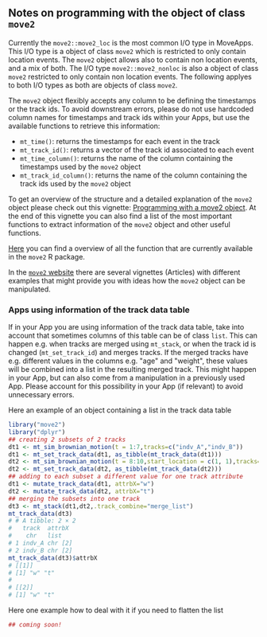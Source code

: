 ## Notes on programming with the object of class `move2`

Currently the `move2::move2_loc` is the most common I/O type in MoveApps. This I/O type is a object of class `move2` which is restricted to only contain location events. The `move2` object allows also to contain non location events, and a mix of both. The I/O type `move2::move2_nonloc` is also a object of class `move2` restricted to only contain non location events. The following applyes to both I/O types as both are objects of class `move2`.

The `move2` object flexibly accepts any column to be defining the timestamps or the track ids. To avoid downstream errors, please do not use hardcoded column names for timestamps and track ids within your Apps, but use the available functions to retrieve this information:

-   `mt_time()`: returns the timestamps for each event in the track
-   `mt_track_id()`: returns a vector of the track id associated to each event
-   `mt_time_column()`: returns the name of the column containing the timestamps used by the `move2` object
-   `mt_track_id_column()`: returns the name of the column containing the track ids used by the `move2` object

To get an overview of the structure and a detailed explanation of the `move2` object please check out this vignette: [Programming with a move2 object](https://bartk.gitlab.io/move2/articles/programming_move2_object.html). At the end of this vignette you can also find a list of the most important functions to extract information of the `move2` object and other useful functions.

[Here](https://bartk.gitlab.io/move2/reference/index.html) you can find a overview of all the function that are currently available in the `move2` R package. 

In the [`move2` website](https://bartk.gitlab.io/move2/index.html) there are several vignettes (Articles) with different examples that might provide you with ideas how the `move2` object can be manipulated.

### Apps using information of the track data table

If in your App you are using information of the track data table, take into account that sometimes columns of this table can be of class `list`. This can happen e.g. when tracks are merged using `mt_stack`, or when the track id is changed (`mt_set_track_id`) and merges tracks. If the merged tracks have e.g. different values in the columns e.g. "age" and "weight", these values will be combined into a list in the resulting merged track.
This might happen in your App, but can also come from a manipulation in a previously used App. Please account for this possibility in your App (if relevant) to avoid unnecessary errors.

Here an example of an object containing a list in the track data table
``` r
library("move2")
library("dplyr")
## creating 2 subsets of 2 tracks
dt1 <- mt_sim_brownian_motion(t = 1:7,tracks=c("indv_A","indv_B"))
dt1 <- mt_set_track_data(dt1, as_tibble(mt_track_data(dt1)))
dt2 <- mt_sim_brownian_motion(t = 8:10,start_location = c(1, 1),tracks=c("indv_A","indv_B"))
dt2 <- mt_set_track_data(dt2, as_tibble(mt_track_data(dt2)))
## adding to each subset a different value for one track attribute
dt1 <- mutate_track_data(dt1, attrbX="w")
dt2 <- mutate_track_data(dt2, attrbX="t")
## merging the subsets into one track
dt3 <- mt_stack(dt1,dt2,.track_combine="merge_list")
mt_track_data(dt3)
# # A tibble: 2 × 2
#   track  attrbX   
#    chr   list   
# 1 indv_A chr [2]
# 2 indv_B chr [2]
mt_track_data(dt3)$attrbX
# [[1]]
# [1] "w" "t"
# 
# [[2]]
# [1] "w" "t"
```

Here one example how to deal with it if you need to flatten the list

```r
## coming soon!
```



